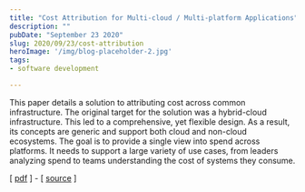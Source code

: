 ```yaml
---
title: "Cost Attribution for Multi-cloud / Multi-platform Applications"
description: ""
pubDate: "September 23 2020"
slug: 2020/09/23/cost-attribution
heroImage: '/img/blog-placeholder-2.jpg'
tags:
- software development

---
```


This paper details a solution to attributing cost across common infrastructure. The original target for the solution was
a hybrid-cloud infrastructure. This led to a comprehensive, yet flexible design. As a result, its concepts are generic 
and support both cloud and non-cloud ecosystems. The goal is to provide a single view into spend across platforms. It 
needs to support a large variety of use cases, from leaders analyzing spend to teams understanding the cost of systems 
they consume.

[ [pdf][pdf-link] ] - [ [source][source-link] ]

[pdf-link]: https://github.com/mjpitz/mjpitz/raw/main/content/papers/cost-attribution.pdf
[source-link]: https://github.com/mjpitz/mjpitz/tree/main/content/papers/cost-attribution
